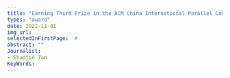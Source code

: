 ```yaml
---
title: "Earning Third Prize in the ACM China International Parallel Computing Challenge (IPCC2022) Finals"
types: "award"
date: 2022-11-01
img_url: 
selectedInFirstPage:  # 
abstract: ""
Journalist:
- Shaojie Tan
KeyWords:
---
```

